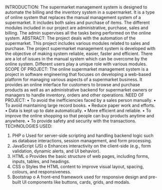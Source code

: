 INTRODUCTION:
The supermarket management system is designed to automate the billing and the inventory system in a supermarket. It is a type of online system that replaces the manual management system of a supermarket. It includes both sales and purchase of items.
The different modules included in our project are administrative, purchase, sales and billing. The admin supervises all the tasks being performed on the online system.
ABSTRACT: 
The project deals with the automation of the supermarket. This project includes various modules related to sales and purchase. The project supermarket management system is developed with the objective of making system reliable, easier, faster and efficient.
There are a lot of issues in the manual system which can be overcome by the online system. Different users play a unique role with various modules.
SCOPE OF PROJECT: 
The online supermarket management system is a project in software engineering that focuses on developing a web-based platform for managing various aspects of a supermarket business. It provides an online interface for customers to browse and purchase products as well as an administrative backend for supermarket owners or managers to handle inventory, orders and other operations.
NEED OF PROJECT: 
•	To avoid the inefficiencies faced by a sales person manually.
•	To avoid maintaining large record books.
•	Reduce paper work and efforts.
•	Data is kept up to date automatically.
•	More efficient and reliable.
•	To improve the online shopping so that people can buy products anytime and anywhere.
•	To provide safety and security with the transactions.
TECHNOLOGIES USED:
1.	PHP
o	Used for server-side scripting and handling backend logic such as database interactions, session management, and form processing.
2.	JavaScript (JS)
o	Enhances interactivity on the client-side (e.g., form validation, dynamic alerts, and UI behavior).
3.	HTML
o	Provides the basic structure of web pages, including forms, inputs, tables, and headings.
4.	CSS
o	Styles the HTML content to improve visual layout, spacing, colours, and responsiveness.
5.	Bootstrap
o	A front-end framework used for responsive design and pre-built UI components like buttons, cards, grids, and modals.
